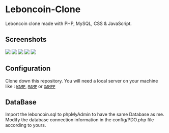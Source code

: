 # Leboncoin-Clone
Leboncoin clone made with PHP, MySQL, CSS & JavaScript.
## Screenshots
![](https://i.ibb.co/1r58mQ6/Capture-d-cran-2023-05-09-182022.png)
![](https://i.ibb.co/JB51xqP/Capture-d-cran-2023-05-09-181951.png)
![](https://i.ibb.co/PjLRL08/Capture-d-cran-2023-05-09-181834.png)
![](https://i.ibb.co/5nn0J1P/leboncoin.png)
![](https://i.ibb.co/d6fGJx8/Capture-d-cran-2023-05-09-182721.png)
## Configuration
Clone down this repository.  You will need a local server on your machine like :
<a href="https://www.wampserver.com/">`WAMP`</a>, <a href="https://www.mamp.info/en/downloads/"> `MAMP`</a> or <a href="https://www.apachefriends.org/fr/index.html"> `XAMPP`</a> 

## DataBase
Import the leboncoin.sql to phpMyAdmin to have the same Database as me.
Modify the database connection information in the config/PDO.php file according to yours.